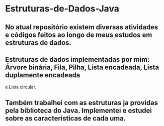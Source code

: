 # Estruturas-de-Dados-Java

## No atual repositório existem diversas atividades e códigos feitos ao longo de meus estudos em estruturas de dados.
## Estruturas de dados implementadas por mim: Árvore binária, Fila, Pilha, Lista encadeada, Lista duplamente encadeada
e Lista circular.

## Também trabalhei com as estruturas ja providas pela biblioteca do Java. Implementei e estudei sobre as caracteristicas de cada uma.
